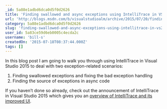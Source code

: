 ```yaml
---
_id: 5a88e1adbd6dca0d5f0d2626
title: 'Finding swallowed and async exceptions using IntelliTrace in VS2015'
url: 'http://blogs.msdn.com/b/visualstudioalm/archive/2015/07/20/finding-swallowed-and-async-exceptions-using-intellitrace-in-vs2015.aspx'
category: 5a88e1adbd6dca0d5f0d2626
slug: 'finding-swallowed-and-async-exceptions-using-intellitrace-in-vs2015'
user_id: 5a83ce59d6eb0005c4ecda2c
username: 'bill-s'
createdOn: '2015-07-18T08:37:44.000Z'
tags: []
---
```


In this blog post I am going to walk you through using IntelliTrace in Visual Studio 2015 to deal with two exception-related scenarios:
<ol>
	<li>Finding swallowed exceptions and fixing the bad exception handling</li>
	<li>Finding the source of exceptions in async code</li>
</ol>
If you haven’t done so already, check out the announcement of IntelliTrace in Visual Studio 2015 which gives you an <a href="http://blogs.msdn.com/b/visualstudioalm/archive/2015/01/16/intellitrace-in-visual-studio-ultimate-2015.aspx">overview of IntelliTrace and its improved UI</a>.

